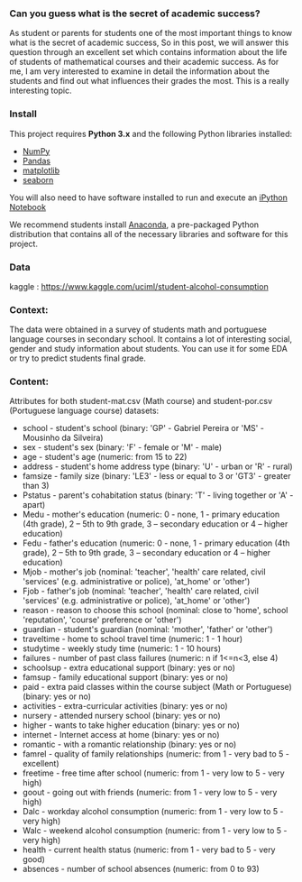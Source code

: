 
### Can you guess what is the secret of academic success?

As student or parents for students one of the most important things to know what is the secret of academic success, So in this post, we will answer this question through an excellent set which contains information about the life of students of mathematical courses and their academic success. As for me, I am very interested to examine in detail the information about the students and find out what influences their grades the most. This is a really interesting topic.


### Install

This project requires **Python 3.x** and the following Python libraries installed:

- [NumPy](http://www.numpy.org/)
- [Pandas](http://pandas.pydata.org)
- [matplotlib](http://matplotlib.org/)
- [seaborn](https://seaborn.pydata.org/)

You will also need to have software installed to run and execute an [iPython Notebook](http://ipython.org/notebook.html)

We recommend students install [Anaconda](https://www.continuum.io/downloads), a pre-packaged Python distribution that contains all of the necessary libraries and software for this project. 

### Data

kaggle : https://www.kaggle.com/uciml/student-alcohol-consumption

### Context:
The data were obtained in a survey of students math and portuguese language courses in secondary school. It contains a lot of interesting social, gender and study information about students. You can use it for some EDA or try to predict students final grade.

### Content:
Attributes for both student-mat.csv (Math course) and student-por.csv (Portuguese language course) datasets:

-	school - student's school (binary: 'GP' - Gabriel Pereira or 'MS' - Mousinho da Silveira)
-	sex - student's sex (binary: 'F' - female or 'M' - male)
-	age - student's age (numeric: from 15 to 22)
-	address - student's home address type (binary: 'U' - urban or 'R' - rural)
-	famsize - family size (binary: 'LE3' - less or equal to 3 or 'GT3' - greater than 3)
-	Pstatus - parent's cohabitation status (binary: 'T' - living together or 'A' - apart)
-	Medu - mother's education (numeric: 0 - none, 1 - primary education (4th grade), 2 – 5th to 9th grade, 3 – secondary education or 4 – higher education)
-	Fedu - father's education (numeric: 0 - none, 1 - primary education (4th grade), 2 – 5th to 9th grade, 3 – secondary education or 4 – higher education)
-	Mjob - mother's job (nominal: 'teacher', 'health' care related, civil 'services' (e.g. administrative or police), 'at_home' or 'other')
-	Fjob - father's job (nominal: 'teacher', 'health' care related, civil 'services' (e.g. administrative or police), 'at_home' or 'other')
-	reason - reason to choose this school (nominal: close to 'home', school 'reputation', 'course' preference or 'other')
-	guardian - student's guardian (nominal: 'mother', 'father' or 'other')
-	traveltime - home to school travel time (numeric: 1 - 1 hour)
-	studytime - weekly study time (numeric: 1 - 10 hours)
-	failures - number of past class failures (numeric: n if 1<=n<3, else 4)
-	schoolsup - extra educational support (binary: yes or no)
-	famsup - family educational support (binary: yes or no)
-	paid - extra paid classes within the course subject (Math or Portuguese) (binary: yes or no)
-	activities - extra-curricular activities (binary: yes or no)
-	nursery - attended nursery school (binary: yes or no)
-	higher - wants to take higher education (binary: yes or no)
-	internet - Internet access at home (binary: yes or no)
-	romantic - with a romantic relationship (binary: yes or no)
-	famrel - quality of family relationships (numeric: from 1 - very bad to 5 - excellent)
-	freetime - free time after school (numeric: from 1 - very low to 5 - very high)
-	goout - going out with friends (numeric: from 1 - very low to 5 - very high)
-	Dalc - workday alcohol consumption (numeric: from 1 - very low to 5 - very high)
-	Walc - weekend alcohol consumption (numeric: from 1 - very low to 5 - very high)
-	health - current health status (numeric: from 1 - very bad to 5 - very good)
-	absences - number of school absences (numeric: from 0 to 93)
